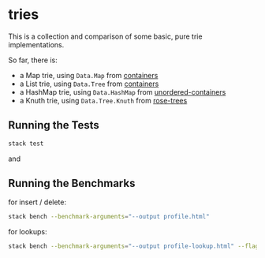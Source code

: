 tries
====

This is a collection and comparison of some basic, pure trie implementations.

So far, there is:

- a Map trie, using `Data.Map` from [containers](https://hackage.haskell.org/package/containers)
- a List trie, using `Data.Tree` from [containers](https://hackage.haskell.org/package/containers)
- a HashMap trie, using `Data.HashMap` from [unordered-containers](https://hackage.haskell.org/package/unordered-containers)
- a Knuth trie, using `Data.Tree.Knuth` from [rose-trees](https://hackage.haskell.org/package/rose-trees)

## Running the Tests

```bash
stack test
```

and

## Running the Benchmarks

for insert / delete:

```bash
stack bench --benchmark-arguments="--output profile.html"
```

for lookups:

```bash
stack bench --benchmark-arguments="--output profile-lookup.html" --flag tries:Lookup
```
